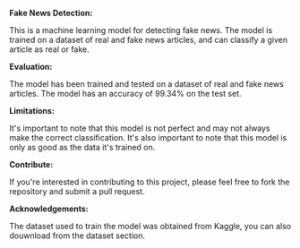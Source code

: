 **Fake News Detection:**

This is a machine learning model for detecting fake news. The model is trained on a dataset of real and fake news articles, and can classify a given article as real or fake.



**Evaluation:**

The model has been trained and tested on a dataset of real and fake news articles. The model has an accuracy of 99.34% on the test set.

**Limitations:**

It's important to note that this model is not perfect and may not always make the correct classification. It's also important to note that this model is only as good as the data it's trained on.

**Contribute:**

If you're interested in contributing to this project, please feel free to fork the repository and submit a pull request.

**Acknowledgements:**

The dataset used to train the model was obtained from Kaggle, you can also douwnload from the dataset section.
